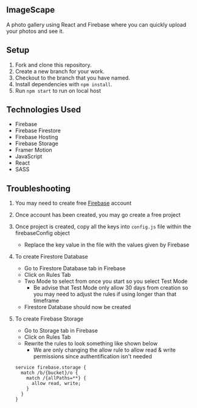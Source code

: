 ## ImageScape

A photo gallery using React and Firebase where you can quickly upload your photos and see it.

## Setup

1.  Fork and clone this repository.
1.  Create a new branch for your work.
1.  Checkout to the branch that you have named.
1.  Install dependencies with `npm install`.
1.  Run `npm start` to run on local host

## Technologies Used

- Firebase
- Firebase Firestore
- Firebase Hosting
- Firebase Storage
- Framer Motion
- JavaScript
- React
- SASS

## Troubleshooting

1. You may need to create free [Firebase](https://firebase.google.com/) account
1. Once account has been created, you may go create a free project
1. Once project is created, copy all the keys into `config.js` file within the firebaseConfig object

   - Replace the key value in the file with the values given by Firebase

1. To create Firestore Database

   - Go to Firestore Database tab in Firebase
   - Click on Rules Tab
   - Two Mode to select from once you start so you select Test Mode
     - Be advise that Test Mode only allow 30 days from creation so you may need to adjust the rules if using longer than that timeframe
   - Firestore Database should now be created

1. To create Firebase Storage

   - Go to Storage tab in Firebase
   - Click on Rules Tab
   - Rewrite the rules to look something like shown below
     - We are only changing the allow rule to allow read & write permissions since authentification isn't needed

   ```
   service firebase.storage {
     match /b/{bucket}/o {
       match /{allPaths=**} {
         allow read, write;
       }
     }
   }
   ```
